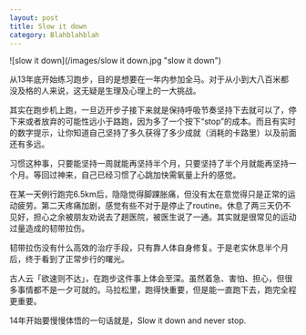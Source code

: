 ```yaml
---
layout: post
title: Slow it down
category: Blahblahblah
---
```


![slow it down](/images/slow it down.jpg "slow it down")

从13年底开始练习跑步，目的是想要在一年内参加全马。对于从小到大八百米都没及格的人来说，这无疑是生理及心理上的一大挑战。

其实在跑步机上跑，一旦迈开步子接下来就是保持呼吸节奏坚持下去就可以了，停下来或者放弃的可能性远小于路跑，因为多了一个按下“stop”的成本。而且有实时的数字提示，让你知道自己坚持了多久获得了多少成就（消耗的卡路里）以及前面还有多远。

习惯这种事，只要能坚持一周就能再坚持半个月，只要坚持了半个月就能再坚持一个月。等回过神来，自己已经习惯了心跳加快需氧量上升的感觉。

在某一天例行跑完6.5km后，隐隐觉得脚踝胀痛，但没有太在意觉得只是正常的运动疲劳。第二天疼痛加剧，感觉有些不对于是停止了routine。休息了两三天仍不见好，担心之余被朋友劝说去了趟医院，被医生说了一通。其实就是很常见的运动过量造成的韧带拉伤。

韧带拉伤没有什么高效的治疗手段，只有靠人体自身修复。于是老实休息半个月后，终于看到了正常步行的曙光。

古人云「欲速则不达」，在跑步这件事上体会至深。虽然着急、害怕、担心，但很多事情都不是一夕可就的。马拉松里，跑得快重要，但是能一直跑下去，跑完全程更重要。

14年开始要慢慢体悟的一句话就是，Slow it down and never stop.
